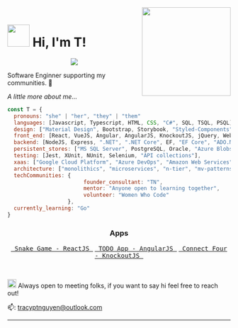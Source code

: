 <img align="right" src="https://media.giphy.com/media/XwBzLXzYq7ljHBXkHk/giphy.gif" width="200">
<div align="left">
<h1><img src="https://media.giphy.com/media/yYOhkHy4eO6jhlfcBM/giphy.gif" width="50"> Hi, I'm T!</h1>

<p align="center">
   <img src="https://readme-typing-svg.demolab.com?font=Fira+Code&pause=1000&color=80503C&width=435&lines=7%2B+years+of+coding+experience.;Full-stack+web+and+app+developer.;Learning+with+intentional+abandon." />
</p>


<p>Software Enginner supporting my communities. 🌱

<em>A little more about me...  </em>
</div>

```javascript
const T = {
  pronouns: "she" | "her", "they" | "them"
  languages: [Javascript, Typescript, HTML, CSS, "C#", SQL, TSQL, PSQL],
  design: ["Material Design", Bootstrap, Storybook, "Styled-Components"],
  front_end: [React, VueJS, Angular, AngularJS, KnockoutJS, jQuery, Webforms, Winforms, Blazor, Razor],
  backend: [NodeJS, Express, ".NET", ".NET Core", EF, "EF Core", "ADO.Net", K8s, "Bash/Shell"],
  persistent_stores: ["MS SQL Server", PostgreSQL, Oracle, "Azure Blobs", "AWS S3"],
  testing: [Jest, XUnit, NUnit, Selenium, "API collections"],
  xaas: ["Google Cloud Platform", "Azure DevOps", "Amazon Web Services", Terraform],
  architecture: ["monolithics", "microservices", "n-tier", "mv-patterns"],
  techCommunities: {
                        founder_consultant: "TN",
                        mentor: "Anyone open to learning together",
                        volunteer: "Women Who Code"
                   },
  currently_learning: "Go"
}
```

<h3 align="center">Apps</h3>
<p align="center">
  <a href="https://traycn.github.io/apps/react-snake/index.html" target="_blank"><kbd> Snake Game - ReactJS </kbd></a>
  <a href="https://traycn.github.io/apps/angularjs-todo/index.html" target="_blank"><kbd> TODO App - AngularJS </kbd></a>
  <a href="https://traycn.github.io/apps/knockoutjs-connect-four/index.html" target="_blank"><kbd> Connect Four - KnockoutJS </kbd></a>
</p>

<br/>

<img src="https://media.giphy.com/media/S8qzKgooCxZikuVbtS/giphy.gif" width="20"> Always open to meeting folks, if you want to say hi feel free to reach out!

📫: <a href="mailto:tracyptnguyen@outlook.com">tracyptnguyen@outlook.com</a>

---
